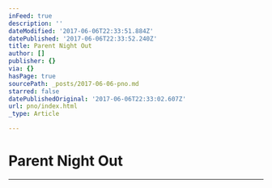 ```yaml
---
inFeed: true
description: ''
dateModified: '2017-06-06T22:33:51.884Z'
datePublished: '2017-06-06T22:33:52.240Z'
title: Parent Night Out
author: []
publisher: {}
via: {}
hasPage: true
sourcePath: _posts/2017-06-06-pno.md
starred: false
datePublishedOriginal: '2017-06-06T22:33:02.607Z'
url: pno/index.html
_type: Article

---
```

# Parent Night Out

---